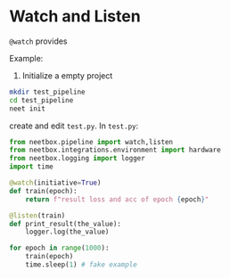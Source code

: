 # Watch and Listen

`@watch` provides

Example:

1. Initialize a empty project
```bash
mkdir test_pipeline
cd test_pipeline
neet init
```
create and edit `test.py`. In `test.py`:
```python
from neetbox.pipeline import watch,listen
from neetbox.integrations.environment import hardware
from neetbox.logging import logger
import time

@watch(initiative=True)
def train(epoch):
    return f"result loss and acc of epoch {epoch}"

@listen(train)
def print_result(the_value):
    logger.log(the_value)

for epoch in range(1000):
    train(epoch)
    time.sleep(1) # fake example
```
